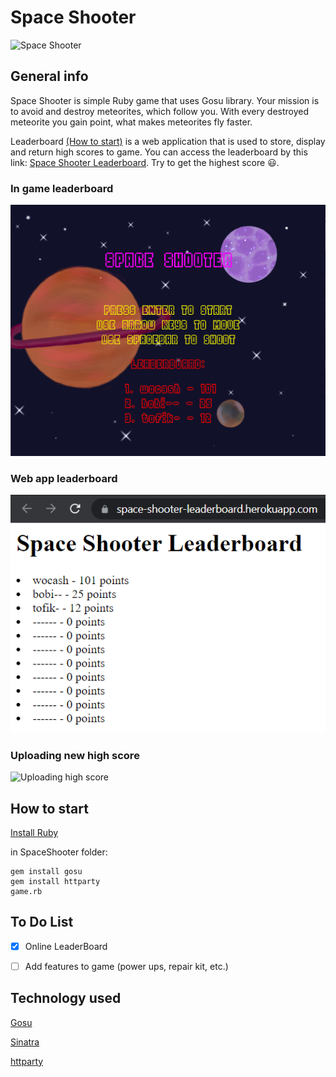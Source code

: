# Space Shooter

![Space Shooter](/README/READMEmd.gif)

## General info

Space Shooter is simple Ruby game that uses Gosu library. Your mission is to avoid and destroy meteorites, which follow you. With every destroyed meteorite you gain point, what makes meteorites fly faster. 

Leaderboard [(How to start)](https://github.com/kaminskil1337/Space-Shooter/tree/main/Leaderboard) is a web application that is used to store, display and return high scores to game. You can access the leaderboard by this link: [Space Shooter Leaderboard](https://space-shooter-leaderboard.herokuapp.com/). Try to get the highest score 😃.

### In game leaderboard

![In game leaderboard](/README/menu_leaderboard.png)

### Web app leaderboard

![Web app leaderboard](/README/web_leaderboard.png)

### Uploading new high score

![Uploading high score](/README/uploading_high_score.gif)


## How to start

[Install Ruby](https://rubyinstaller.org/downloads/)

in SpaceShooter folder:
```
gem install gosu
gem install httparty
game.rb
```

## To Do List

- [x] Online LeaderBoard
- [ ] Add features to game (power ups, repair kit, etc.)



## Technology used

[Gosu](https://www.libgosu.org/)

[Sinatra](http://sinatrarb.com/)

[httparty](https://github.com/jnunemaker/httparty)